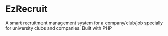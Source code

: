 # EzRecruit
A smart recruitment management system for a company/club/job specially for university clubs and companies. Built with PHP
